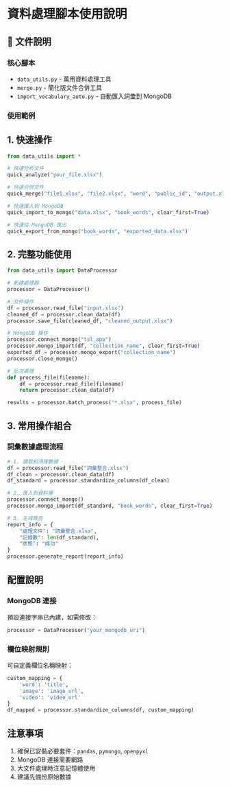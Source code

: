 # 資料處理腳本使用說明

## 📁 文件說明

### 核心腳本
- `data_utils.py` - 萬用資料處理工具
- `merge.py` - 簡化版文件合併工具
- `import_vocabulary_auto.py` - 自動匯入詞彙到 MongoDB

### 使用範例

## 1. 快速操作

```python
from data_utils import *

# 快速分析文件
quick_analyze("your_file.xlsx")

# 快速合併文件
quick_merge("file1.xlsx", "file2.xlsx", "word", "public_id", "output.xlsx")

# 快速匯入到 MongoDB
quick_import_to_mongo("data.xlsx", "book_words", clear_first=True)

# 快速從 MongoDB 匯出
quick_export_from_mongo("book_words", "exported_data.xlsx")
```

## 2. 完整功能使用

```python
from data_utils import DataProcessor

# 創建處理器
processor = DataProcessor()

# 文件操作
df = processor.read_file("input.xlsx")
cleaned_df = processor.clean_data(df)
processor.save_file(cleaned_df, "cleaned_output.xlsx")

# MongoDB 操作
processor.connect_mongo("tsl_app")
processor.mongo_import(df, "collection_name", clear_first=True)
exported_df = processor.mongo_export("collection_name")
processor.close_mongo()

# 批次處理
def process_file(filename):
    df = processor.read_file(filename)
    return processor.clean_data(df)

results = processor.batch_process("*.xlsx", process_file)
```

## 3. 常用操作組合

### 詞彙數據處理流程
```python
# 1. 讀取和清理數據
df = processor.read_file("詞彙整合.xlsx")
df_clean = processor.clean_data(df)
df_standard = processor.standardize_columns(df_clean)

# 2. 匯入到資料庫
processor.connect_mongo()
processor.mongo_import(df_standard, "book_words", clear_first=True)

# 3. 生成報告
report_info = {
    "處理文件": "詞彙整合.xlsx",
    "記錄數": len(df_standard),
    "狀態": "成功"
}
processor.generate_report(report_info)
```

## 配置說明

### MongoDB 連接
預設連接字串已內建，如需修改：
```python
processor = DataProcessor("your_mongodb_uri")
```

### 欄位映射規則
可自定義欄位名稱映射：
```python
custom_mapping = {
    'word': 'title',
    'image': 'image_url',
    'video': 'video_url'
}
df_mapped = processor.standardize_columns(df, custom_mapping)
```

## 注意事項

1. 確保已安裝必要套件：`pandas`, `pymongo`, `openpyxl`
2. MongoDB 連接需要網路
3. 大文件處理時注意記憶體使用
4. 建議先備份原始數據
